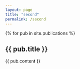 ```yaml
---
layout: page
title: "second"
permalink: /second
---
```


{% for pub in site.publications %}
## {{ pub.title }}

{{ pub.content }}
